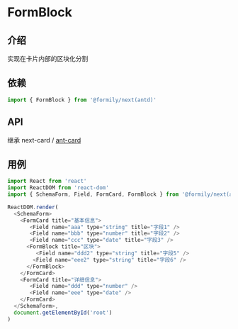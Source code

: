 # FormBlock

## 介绍

实现在卡片内部的区块化分割

## 依赖

```javascript
import { FormBlock } from '@formily/next(antd)'
```

## API

继承 next-card / [ant-card](https://ant.design/components/card-cn/)

## 用例

```javascript
import React from 'react'
import ReactDOM from 'react-dom'
import { SchemaForm, Field, FormCard, FormBlock } from '@formily/next(antd)'

ReactDOM.render(
  <SchemaForm>
    <FormCard title="基本信息">
      ​ <Field name="aaa" type="string" title="字段1" />
      ​ <Field name="bbb" type="number" title="字段2" />
      ​ <Field name="ccc" type="date" title="字段3" />​
      <FormBlock title="区块">
        ​ <Field name="ddd2" type="string" title="字段5" />​
        <Field name="eee2" type="string" title="字段6" />​
      </FormBlock>
    </FormCard>
    <FormCard title="详细信息">
      ​ <Field name="ddd" type="number" />
      ​ <Field name="eee" type="date" />
    </FormCard>
  </SchemaForm>,
  document.getElementById('root')
)
```
